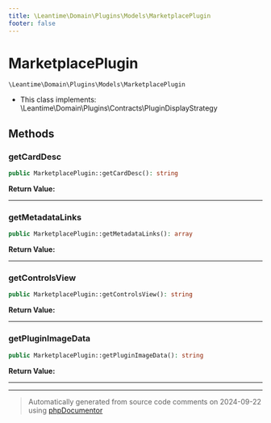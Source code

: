 ```yaml
---
title: \Leantime\Domain\Plugins\Models\MarketplacePlugin
footer: false
---
```


# MarketplacePlugin




`\Leantime\Domain\Plugins\Models\MarketplacePlugin`

* This class implements: \Leantime\Domain\Plugins\Contracts\PluginDisplayStrategy



## Methods

### getCardDesc



```php
public MarketplacePlugin::getCardDesc(): string
```









**Return Value:**





---
### getMetadataLinks



```php
public MarketplacePlugin::getMetadataLinks(): array
```









**Return Value:**





---
### getControlsView



```php
public MarketplacePlugin::getControlsView(): string
```









**Return Value:**





---
### getPluginImageData



```php
public MarketplacePlugin::getPluginImageData(): string
```









**Return Value:**





---


---
> Automatically generated from source code comments on 2024-09-22 using [phpDocumentor](http://www.phpdoc.org/)
